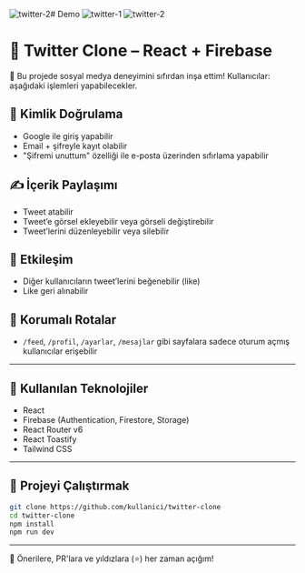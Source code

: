![twitter-2](https://github.com/user-attachments/assets/3bcb4ab4-2004-4470-98a5-844e28a576df)# Demo
![twitter-1](https://github.com/user-attachments/assets/db9422c2-f128-439f-a62c-ced11d1477ad)
![twitter-2](https://github.com/user-attachments/assets/e967bb41-be48-4b06-a1a2-13bfcf107d1d)




# 🐤 Twitter Clone – React + Firebase

🚀 Bu projede sosyal medya deneyimini sıfırdan inşa ettim! Kullanıcılar: aşağıdaki işlemleri yapabilecekler.

## 👤 Kimlik Doğrulama

- Google ile giriş yapabilir
- Email + şifreyle kayıt olabilir
- "Şifremi unuttum" özelliği ile e-posta üzerinden sıfırlama yapabilir

## ✍️ İçerik Paylaşımı

- Tweet atabilir
- Tweet’e görsel ekleyebilir veya görseli değiştirebilir
- Tweet’lerini düzenleyebilir veya silebilir

## 💬 Etkileşim

- Diğer kullanıcıların tweet’lerini beğenebilir (like)
- Like geri alınabilir

## 🔐 Korumalı Rotalar

- `/feed`, `/profil`, `/ayarlar`, `/mesajlar` gibi sayfalara sadece oturum açmış kullanıcılar erişebilir

---

## 🧪 Kullanılan Teknolojiler

- React
- Firebase (Authentication, Firestore, Storage)
- React Router v6
- React Toastify
- Tailwind CSS

---

## 📁 Projeyi Çalıştırmak

```bash
git clone https://github.com/kullanici/twitter-clone
cd twitter-clone
npm install
npm run dev
```

---

💬 Önerilere, PR'lara ve yıldızlara (⭐) her zaman açığım!
